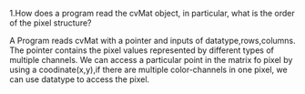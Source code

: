 

1.How does a program read the cvMat object, in particular, what is the order of the pixel structure?

A Program reads cvMat with a pointer and inputs of datatype,rows,columns. The pointer contains the pixel values represented by different types of multiple channels. We can access a particular point in the matrix fo pixel by using a coodinate(x,y),if there are multiple color-channels in one pixel, we can use datatype to access the pixel.


